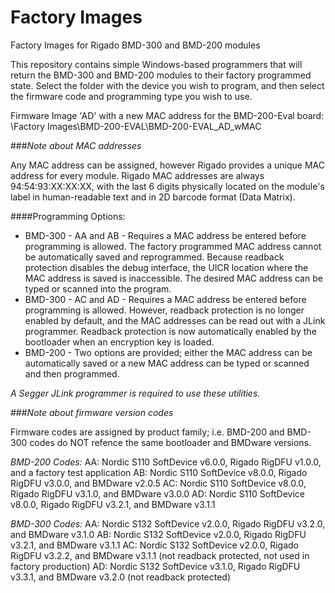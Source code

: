 # Factory Images
Factory Images for Rigado BMD-300 and BMD-200 modules

This repository contains simple Windows-based programmers that will return the BMD-300 and BMD-200 modules to their factory programmed state. Select the folder with the device you wish to program, and then select the firmware code and programming type you wish to use.

Firmware Image 'AD' with a new MAC address for the BMD-200-Eval board: \Factory Images\BMD-200-EVAL\BMD-200-EVAL\_AD\_wMAC

###*Note about MAC addresses*

Any MAC address can be assigned, however Rigado provides a unique MAC address for every module. Rigado MAC addresses are always 94:54:93:XX:XX:XX, with the last 6 digits physically located on the module's label in human-readable text and in 2D barcode format (Data Matrix).

####Programming Options:

* BMD-300 - AA and AB - Requires a MAC address be entered before programming is allowed. The factory programmed MAC address cannot be automatically saved and reprogrammed. Because readback protection disables the debug interface, the UICR location where the MAC address is saved is inaccessible. The desired MAC address can be typed or scanned into the program.
* BMD-300 - AC and AD - Requires a MAC address be entered before programming is allowed. However, readback protection is no longer enabled by default, and the MAC addresses can be read out with a JLink programmer. Readback protection is now automatically enabled by the bootloader when an encryption key is loaded.
* BMD-200 - Two options are provided; either the MAC address can be automatically saved or a new MAC address can be typed or scanned and then programmed.

*A Segger JLink programmer is required to use these utilities.*

###*Note about firmware version codes*

Firmware codes are assigned by product family; i.e. BMD-200 and BMD-300 codes do NOT refence the same bootloader and BMDware versions.

_BMD-200 Codes:_
AA: Nordic S110 SoftDevice v6.0.0, Rigado RigDFU v1.0.0, and a factory test application
AB: Nordic S110 SoftDevice v8.0.0, Rigado RigDFU v3.0.0, and BMDware v2.0.5
AC: Nordic S110 SoftDevice v8.0.0, Rigado RigDFU v3.1.0, and BMDware v3.0.0
AD: Nordic S110 SoftDevice v8.0.0, Rigado RigDFU v3.2.1, and BMDware v3.1.1

_BMD-300 Codes:_
AA: Nordic S132 SoftDevice v2.0.0, Rigado RigDFU v3.2.0, and BMDware v3.1.0
AB: Nordic S132 SoftDevice v2.0.0, Rigado RigDFU v3.2.1, and BMDware v3.1.1
AC: Nordic S132 SoftDevice v2.0.0, Rigado RigDFU v3.2.2, and BMDware v3.1.1 (not readback protected, not used in factory production)
AD: Nordic S132 SoftDevice v3.1.0, Rigado RigDFU v3.3.1, and BMDware v3.2.0 (not readback protected)